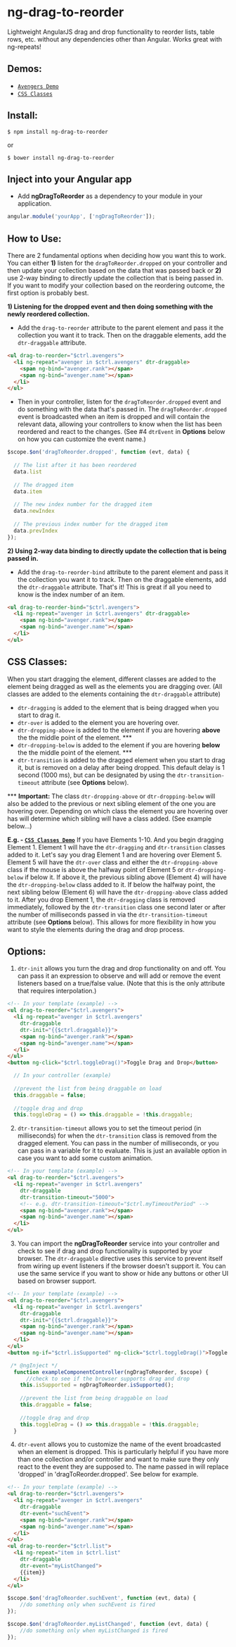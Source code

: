 # ng-drag-to-reorder

Lightweight AngularJS drag and drop functionality to reorder lists, table rows, etc. without any dependencies other than Angular. Works great with ng-repeats!

## Demos: 

- [`Avengers Demo`](http://htmlpreview.github.io/?https://github.com/mhthompson86/ng-drag-to-reorder/blob/master/demo/index.html)
- [`CSS Classes`](http://htmlpreview.github.io/?https://github.com/mhthompson86/ng-drag-to-reorder/blob/master/demo/css-classes.html)


## Install:

```shell
$ npm install ng-drag-to-reorder
```
or
```shell
$ bower install ng-drag-to-reorder
```

## Inject into your Angular app

- Add **ngDragToReorder** as a dependency to your module in your application.

```js
angular.module('yourApp', ['ngDragToReorder']);
```

## How to Use:

There are 2 fundamental options when deciding how you want this to work.  You can either **1)** listen for the `dragToReorder.dropped` 
on your controller and then update your collection based on the data that was passed back or **2)**
use 2-way binding to directly update the collection that is being passed in.
If you want to modify your collection based on the reordering outcome, the first option is probably best.

**1) Listening for the dropped event and then doing something with the newly reordered collection.**
- Add the `drag-to-reorder` attribute to the parent element and pass it the collection you want it to track.
Then on the draggable elements, add the `dtr-draggable` attribute.

```html
<ul drag-to-reorder="$ctrl.avengers">
  <li ng-repeat="avenger in $ctrl.avengers" dtr-draggable>
    <span ng-bind="avenger.rank"></span>
    <span ng-bind="avenger.name"></span>
  </li>
</ul>
```

- Then in your controller, listen for the `dragToReorder.dropped` event and do something with the data that's passed in.
The `dragToReorder.dropped` event is broadcasted when an item is dropped and will contain the relevant data,
allowing your controllers to know when the list has been reordered and react to the changes.
(See #4 `dtrEvent` in **Options** below on how you can customize the event name.)

```js
$scope.$on('dragToReorder.dropped', function (evt, data) {   
    
  // The list after it has been reordered
  data.list
    
  // The dragged item
  data.item
  
  // The new index number for the dragged item
  data.newIndex
  
  // The previous index number for the dragged item
  data.prevIndex
});
```

**2) Using 2-way data binding to directly update the collection that is being passed in.**
- Add the `drag-to-reorder-bind` attribute to the parent element and pass it the collection you want it to track.
Then on the draggable elements, add the `dtr-draggable` attribute. That's it! This is great if all you need to know is the index
number of an item. 

```html
<ul drag-to-reorder-bind="$ctrl.avengers">
  <li ng-repeat="avenger in $ctrl.avengers" dtr-draggable>
    <span ng-bind="avenger.rank"></span>
    <span ng-bind="avenger.name"></span>
  </li>
</ul>
```

## CSS Classes:

When you start dragging the element, different classes are added to the element being dragged as well as the elements you are dragging over. 
(All classes are added to the elements containing the `dtr-draggable` attribute)


- `dtr-dragging` is added to the element that is being dragged when you start to drag it.
- `dtr-over` is added to the element you are hovering over.
- `dtr-dropping-above` is added to the element if you are hovering **above** the the middle point of the element. ***
- `dtr-dropping-below` is added to the element if you are hovering **below** the the middle point of the element. ***
- `dtr-transition` is added to the dragged element when you start to drag it, but is removed on a delay after being dropped. 
This default delay is 1 second (1000 ms), but can be designated by using the `dtr-transition-timeout` attribute (see **Options** below).


*** **Important:**  The class `dtr-dropping-above` or `dtr-dropping-below` will also be added to the previous or next sibling element of the one you are hovering over. 
Depending on which class the element you are hovering over has will determine which sibling will have a class added. (See example below...)

**E.g. - [`CSS Classes Demo`](http://htmlpreview.github.io/?https://github.com/mhthompson86/ng-drag-to-reorder/blob/master/demo/index.html)**
If you have Elements 1-10.  And you begin dragging Element 1.  Element 1 will have the `dtr-dragging` and `dtr-transition` classes added to it.
Let's say you drag Element 1 and are hovering over Element 5. Element 5 will have the `dtr-over` class and either the `dtr-dropping-above` class if the mouse is above the
halfway point of Element 5 or `dtr-dropping-below` if below it.  If above it, the previous sibling above (Element 4) will have the `dtr-dropping-below` class added to it. 
If below the halfway point, the next sibling below (Element 6) will have the `dtr-dropping-above` class added to it. 
After you drop Element 1, the `dtr-dragging` class is removed immediately, followed by the `dtr-transition` class one second later or after the number of milliseconds passed
in via the `dtr-transition-timeout` attribute (see **Options** below). This allows for more flexibility in how you want to style the elements during the drag and drop process. 



## Options:

1. `dtr-init` allows you turn the drag and drop functionality on and off. You can pass it an expression to observe and will add or remove the event listeners based on a true/false value.
(Note that this is the only attribute that requires interpolation.)

```html
<!-- In your template (example) -->
<ul drag-to-reorder="$ctrl.avengers">
  <li ng-repeat="avenger in $ctrl.avengers" 
    dtr-draggable
    dtr-init="{{$ctrl.draggable}}">
    <span ng-bind="avenger.rank"></span>
    <span ng-bind="avenger.name"></span>
  </li>
</ul>
<button ng-click="$ctrl.toggleDrag()">Toggle Drag and Drop</button>
```

```javascript
  // In your controller (example)
  
  //prevent the list from being draggable on load
  this.draggable = false;
  
  //toggle drag and drop
  this.toggleDrag = () => this.draggable = !this.draggable;
```

2. `dtr-transition-timeout` allows you to set the timeout period (in milliseconds) for when the `dtr-transition` class is removed from the dragged element. 
You can pass in the number of milliseconds, or you can pass in a variable for it to evaluate.
This is just an available option in case you want to add some custom animation.

```html
<!-- In your template (example) -->
<ul drag-to-reorder="$ctrl.avengers">
  <li ng-repeat="avenger in $ctrl.avengers" 
    dtr-draggable
    dtr-transition-timeout="5000"> 
    <!-- e.g. dtr-transition-timeout="$ctrl.myTimeoutPeriod" -->
    <span ng-bind="avenger.rank"></span>
    <span ng-bind="avenger.name"></span>
  </li>
</ul>
```


3. You can import the **ngDragToReorder** service into your controller and check to see if drag and drop functionality is supported by your 
browser. The `dtr-draggable` directive uses this service to prevent itself from wiring up event listeners if the browser doesn't support 
it. You can use the same service if you want to show or hide any buttons or other UI based on browser support.  

```html
<!-- In your template (example) -->
<ul drag-to-reorder="$ctrl.avengers">
  <li ng-repeat="avenger in $ctrl.avengers" 
    dtr-draggable
    dtr-init="{{$ctrl.draggable}}">
    <span ng-bind="avenger.rank"></span>
    <span ng-bind="avenger.name"></span>
  </li>
</ul>
<button ng-if="$ctrl.isSupported" ng-click="$ctrl.toggleDrag()">Toggle Drag and Drop</button>
```

```javascript
 /* @ngInject */
  function exampleComponentController(ngDragToReorder, $scope) {
      //check to see if the browser supports drag and drop
    this.isSupported = ngDragToReorder.isSupported();
    
    //prevent the list from being draggable on load
    this.draggable = false;
    
    //toggle drag and drop
    this.toggleDrag = () => this.draggable = !this.draggable;
  }
```

4. `dtr-event` allows you to customize the name of the event broadcasted when an element is dropped.
This is particularly helpful if you have more than one collection and/or controller and want to make sure they only react to the event they are supposed to.
The name passed in will replace 'dropped' in 'dragToReorder.dropped'.  See below for example.

```html
<!-- In your template (example) -->
<ul drag-to-reorder="$ctrl.avengers">
  <li ng-repeat="avenger in $ctrl.avengers" 
    dtr-draggable
    dtr-event="suchEvent">
    <span ng-bind="avenger.rank"></span>
    <span ng-bind="avenger.name"></span>
  </li>
</ul>
<ul drag-to-reorder="$ctrl.list">
  <li ng-repeat="item in $ctrl.list" 
    dtr-draggable
    dtr-event="myListChanged">
    {{item}}
  </li>
</ul>
```

```js
$scope.$on('dragToReorder.suchEvent', function (evt, data) {   
    //do something only when suchEvent is fired
});

$scope.$on('dragToReorder.myListChanged', function (evt, data) {   
    //do something only when myListChanged is fired
});
```
